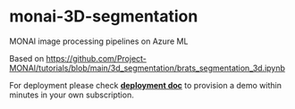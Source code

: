 # monai-3D-segmentation
MONAI image processing pipelines on Azure ML

Based on https://github.com/Project-MONAI/tutorials/blob/main/3d_segmentation/brats_segmentation_3d.ipynb

For deployment please check [**deployment doc**](.brats-mri-segmentation-segresnet/docs/deploy.md) to provision a demo within minutes in your own subscription.
